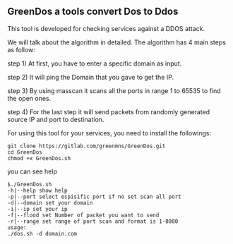 ## GreenDos a tools convert Dos to Ddos
This tool is developed for checking services against a DDOS attack.
 
We will talk about the algorithm in detailed. The algorithm has 4 main steps as follow:

step 1) At first, you have to enter a specific domain as input. 
 
step 2) It will ping the Domain that you gave to get the IP.

step 3) By using masscan it scans all the ports in range 1 to 65535 to find the open ones.

step 4) For the last step it will send packets from randomly generated source IP and port to  destination.

For using this tool for your services, you need to install the followings:

```
git clone https://gitlab.com/greenmns/GreenDos.git
cd GreenDos
chmod +x GreenDos.sh
```
you can see help

```
$./GreenDos.sh
-h|--help show help
-p|--port select espisific port if no set scan all port
-d|--domain set your domain
-i|--ip set your ip
-f|--flood set Number of packet you want to send
-r|--range set range of port scan and format is 1-8080
usage:
./dos.sh -d domain.com
```





